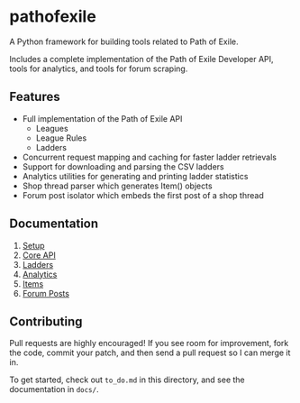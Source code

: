 pathofexile
===========

A Python framework for building tools related to Path of Exile.

Includes a complete implementation of the Path of Exile Developer API, tools
for analytics, and tools for forum scraping.


Features <a name='features'></a>
--------
* Full implementation of the Path of Exile API
  * Leagues
  * League Rules
  * Ladders
* Concurrent request mapping and caching for faster ladder retrievals
* Support for downloading and parsing the CSV ladders
* Analytics utilities for generating and printing ladder statistics
* Shop thread parser which generates Item() objects
* Forum post isolator which embeds the first post of a shop thread


Documentation<a name="documentation"></a>
-------------

1. <a href='docs/setup.md'>Setup</a>
2. <a href='docs/api.md'>Core API</a>
3. <a href='docs/ladders.md'>Ladders</a>
4. <a href='docs/analytics.md'>Analytics</a>
5. <a href='docs/items.md'>Items</a>
6. <a href='docs/posts.md'>Forum Posts</a>


Contributing
------------

Pull requests are highly encouraged! If you see room for improvement, fork the
code, commit your patch, and then send a pull request so I can merge it in.

To get started, check out `to_do.md` in this directory, and see the
documentation in `docs/`.
